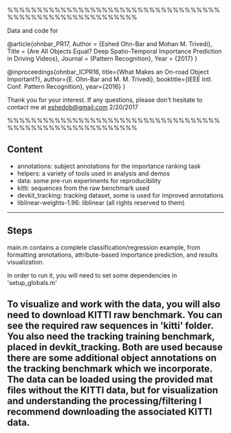 %%%%%%%%%%%%%%%%%%%%%%%%%%%%%%%%%%%%%%%%%%%%%%%%%%%%%%%%%%

Data and code for 

@article{ohnbar_PR17,
    Author = {Eshed Ohn-Bar and Mohan M. Trivedi},
    Title = {Are All Objects Equal? Deep Spatio-Temporal Importance Prediction in Driving Videos},
    Journal = {Pattern Recognition},
    Year = {2017}
}

@inproceedings{ohnbar_ICPR16,
title={What Makes an On-road Object Important?},
author={E. Ohn-Bar and M. M. Trivedi},
booktitle={IEEE Intl. Conf. Pattern Recognition}, 
year={2016}
}

Thank you for your interest. If any questions, please don't hesitate to contact me at
eshedob@gmail.com
2/20/2017

%%%%%%%%%%%%%%%%%%%%%%%%%%%%%%%%%%%%%%%%%%%%%%%%%%%%%%%%%%

Content
--------------------------
- annotations: subject annotations for the importance ranking task
- helpers: a variety of tools used in analysis and demos
- data: some pre-run experiments for reproducibility
- kitti: sequences from the raw benchmark used
- devkit_tracking: tracking dataset, some is used for improved annotations
- liblinear-weights-1.96: liblinear (all rights reserved to them)
--------------------------

Steps
--------------------------
main.m contains a complete classification/regression example, from formatting annotations, 
attribute-based importance prediction, and results visualization.

In order to run it, you will need to set some dependencies in 'setup_globals.m'

To visualize and work with the data, you will also need to download KITTI raw benchmark.
You can see the required raw sequences in 'kitti' folder.  
You also need the tracking training benchmark, placed in devkit_tracking. 
Both are used because there are some additional object annotations on the tracking benchmark which we incorporate.
The data can be loaded using the provided mat files without the KITTI data,
but for visualization and understanding the processing/filtering I recommend downloading the associated KITTI data.
--------------------------

